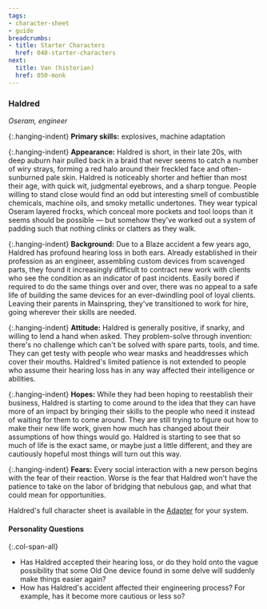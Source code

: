 ```yaml
---
tags:
- character-sheet
- guide
breadcrumbs:
- title: Starter Characters
  href: 040-starter-characters
next:
  title: Van (historian)
  href: 050-monk
---
```


### Haldred

_Oseram, engineer_

{:.hanging-indent}
**Primary skills:** explosives, machine adaptation

{:.hanging-indent}
**Appearance:** Haldred is short, in their late 20s, with deep auburn hair pulled back in a braid that never seems to catch a number of wiry strays, forming a red halo around their freckled face and often-sunburned pale skin.
Haldred is noticeably shorter and heftier than most their age, with quick wit, judgmental eyebrows, and a sharp tongue.
People willing to stand close would find an odd but interesting smell of combustible chemicals, machine oils, and smoky metallic undertones.
They wear typical Oseram layered frocks, which conceal more pockets and tool loops than it seems should be possible — but somehow they've worked out a system of padding such that nothing clinks or clatters as they walk.

{:.hanging-indent}
**Background:** Due to a Blaze accident a few years ago, Haldred has profound hearing loss in both ears.
Already established in their profession as an engineer, assembling custom devices from scavenged parts, they found it increasingly difficult to contract new work with clients who see the condition as an indicator of past incidents.
Easily bored if required to do the same things over and over, there was no appeal to a safe life of building the same devices for an ever-dwindling pool of loyal clients.
Leaving their parents in Mainspring, they've transitioned to work for hire, going wherever their skills are needed.

{:.hanging-indent}
**Attitude:** Haldred is generally positive, if snarky, and willing to lend a hand when asked.
They problem-solve through invention: there's no challenge which can't be solved with spare parts, tools, and time.
They can get testy with people who wear masks and headdresses which cover their mouths.
Haldred's limited patience is not extended to people who assume their hearing loss has in any way affected their intelligence or abilities.

{:.hanging-indent}
**Hopes:** While they had been hoping to reestablish their business, Haldred is starting to come around to the idea that they can have more of an impact by bringing their skills to the people who need it instead of waiting for them to come around.
They are still trying to figure out how to make their new life work, given how much has changed about their assumptions of how things would go.
Haldred is starting to see that so much of life is the exact same, or maybe just a little different, and they are cautiously hopeful most things will turn out this way.

{:.hanging-indent}
**Fears:** Every social interaction with a new person begins with the fear of their reaction.
Worse is the fear that Haldred won't have the patience to take on the labor of bridging that nebulous gap, and what that could mean for opportunities.

Haldred's full character sheet is available in the [Adapter](600-adapters.md) for your system.

#### Personality Questions

{:.col-span-all}
* Has Haldred accepted their hearing loss, or do they hold onto the vague possibility that some Old One device found in some delve will suddenly make things easier again?
* How has Haldred's accident affected their engineering process?  For example, has it become more cautious or less so?
